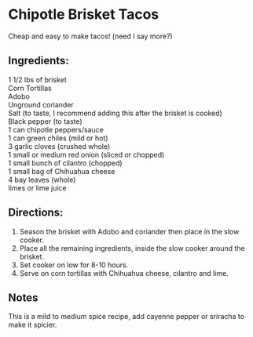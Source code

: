 # Chipotle Brisket Tacos
Cheap and easy to make tacos! (need I say more?)

## Ingredients:
1 1/2 lbs of brisket  
Corn Tortillas  
Adobo  
Unground coriander  
Salt (to taste, I recommend adding this after the brisket is cooked)  
Black pepper (to taste)  
1 can chipotle peppers/sauce  
1 can green chiles (mild or hot)  
3 garlic cloves (crushed whole)  
1 small or medium red onion (sliced or chopped)  
1 small bunch of cilantro (chopped)  
1 small bag of Chihuahua cheese  
4 bay leaves (whole)  
limes or lime juice  

## Directions:
1. Season the brisket with Adobo and coriander then place in the slow cooker.
1. Place all the remaining ingredients, inside the slow cooker around the brisket.
1. Set cooker on low for 8-10 hours.
1. Serve on corn tortillas with Chihuahua cheese, cilantro and lime.

## Notes
This is a mild to medium spice recipe, add cayenne pepper or sriracha to make it spicier.
